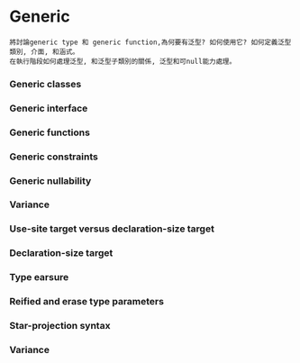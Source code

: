 # Generic
~~~
將討論generic type 和 generic function,為何要有泛型? 如何使用它? 如何定義泛型類別, 介面, 和涵式。
在執行階段如何處理泛型, 和泛型子類別的關係, 泛型和可null能力處理。
~~~

### Generic classes
### Generic interface
### Generic functions
### Generic constraints
### Generic nullability
### Variance
### Use-site target versus declaration-size target
### Declaration-size target
### Type earsure
### Reified and erase type parameters
### Star-projection syntax
### Variance



